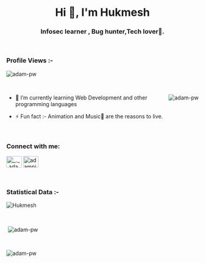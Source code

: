 <h1 align="center">Hi 👋, I'm Hukmesh </h1>
<h3 align="center">Infosec learner , Bug hunter,Tech lover🌟.</h3>

<br>

<p align="right"> <h3>Profile Views :-</h3> <img src="https://komarev.com/ghpvc/?username=iampatel23&label=Profile%20views&color=0e75b6&style=flat"
    alt="adam-pw" /> 
  </p>

<br>

<p><img align="right" src="https://github.com/Adam-pw/Adam-pw/blob/main/animation_500_kxa883sd.gif" alt="adam-pw" /></p>


- 🌱 I’m currently learning Web Development and other programming languages


- ⚡ Fun fact :- Animation and Music🎵 are the reasons to live.

<br>

<h3 align="left">Connect with me:</h3>
<p align="left">
  <a href="https://www.instagram.com/patelhukmesh" target="blank"><img align="center"
      src="https://raw.githubusercontent.com/rahuldkjain/github-profile-readme-generator/master/src/images/icons/Social/instagram.svg"
      alt="_._.adam._" height="30" width="40" /></a>
 <a href="https://twitter.com/MrVictorVonDoom" target="blank"><img align="center"
      src="https://raw.githubusercontent.com/rahuldkjain/github-profile-readme-generator/master/src/images/icons/Social/twitter.svg"
      alt="adampithewan" height="30" width="40" /></a>
</p>


<br>

<h3>Statistical Data :-</h3>
<p><img align="center"
    src="https://github-readme-stats.vercel.app/api/top-langs?username=iampatel23&show_icons=true&locale=en&bg_color=0d1117&text_color=ffffff&layout=compact"
    alt="Hukmesh " 
    bg_color=#808080/></p>

<br>

<p>&nbsp;<img align="center" src="https://github-readme-stats.vercel.app/api?username=iampatel23&show_icons=true&locale=en&bg_color=0d1117&text_color=ffffff&repo=convoychat"
    alt="adam-pw" /></p>

<br>

<p><img align="center" src="https://github-readme-streak-stats.herokuapp.com/?user=Adam-pw&theme=dark&background=0d1117&date_format=M%20j%5B%2C%20Y%5D" alt="adam-pw" /></p>
      
<p align="left"> <a href="https://twitter.com/" target="blank"><img
      src="https://img.shields.io/twitter/follow/?logo=twitter&style=for-the-badge" alt="" /></a> </p>


